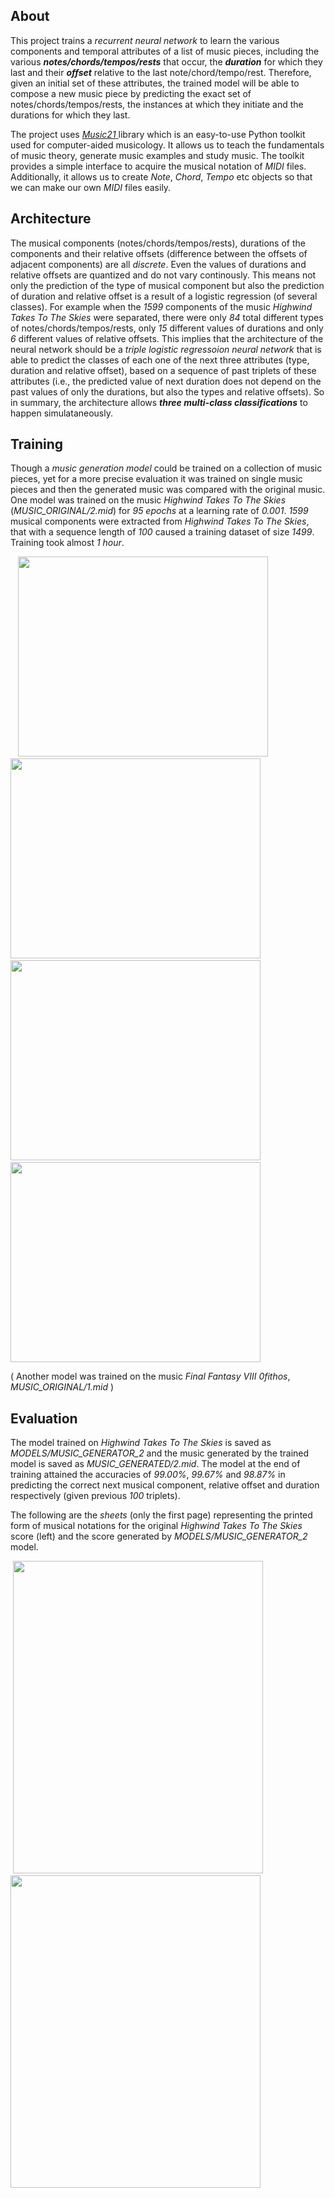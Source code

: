 ## About
This project trains a *recurrent neural network* to learn the various components and temporal attributes of a list of music pieces, including the various ***notes/chords/tempos/rests*** that occur, the ***duration*** for which they last and their ***offset*** relative to the last note/chord/tempo/rest. Therefore, given an initial set of these attributes, the trained model will be able to compose a new music piece by predicting the exact set of notes/chords/tempos/rests, the instances at which they initiate and the durations for which they last.

The project uses <a href = "https://web.mit.edu/music21/"> *Music21* </a> library which is an easy-to-use Python toolkit used for computer-aided musicology. It allows us to teach the fundamentals of music theory, generate music examples and study music. The toolkit provides a simple interface to acquire the musical notation of *MIDI* files. Additionally, it allows us to create *Note*, *Chord*, *Tempo* etc objects so that we can make our own *MIDI* files easily.

## Architecture
The musical components (notes/chords/tempos/rests), durations of the components and their relative offsets (difference between the offsets of adjacent components) are all *discrete*. Even the values of durations and relative offsets are quantized and do not vary continously. This means not only the prediction of the type of musical component but also the prediction of duration and relative offset is a result of a logistic regression (of several classes). For example when the *1599* components of the music *Highwind Takes To The Skies* were separated, there were only *84* total different types of notes/chords/tempos/rests, only *15* different values of durations and only *6* different values of relative offsets. This implies that the architecture of the neural network should be a *triple logistic regressoion neural network* that is able to predict the classes of each one of the next three attributes (type, duration and relative offset), based on a sequence of past triplets of these attributes (i.e., the predicted value of next duration does not depend on the past values of only the durations, but also the types and relative offsets). So in summary, the architecture allows ***three multi-class classifications*** to happen simulataneously.

## Training
Though a *music generation model* could be trained on a collection of music pieces, yet for a more precise evaluation it was trained on single music pieces and then the generated music was compared with the original music. One model was trained on the music *Highwind Takes To The Skies* (*MUSIC_ORIGINAL/2.mid*) for *95 epochs* at a learning rate of *0.001*. *1599* musical components were extracted from *Highwind Takes To The Skies*, that with a sequence length of *100* caused a training dataset of size *1499*. Training took almost *1 hour*.

&nbsp;&nbsp;&nbsp;<img src="https://user-images.githubusercontent.com/66432513/120914975-e6036480-c6be-11eb-938f-d440b13a7265.png" width = '400' height = '320'>
&nbsp;<img src="https://user-images.githubusercontent.com/66432513/120914983-ea2f8200-c6be-11eb-841e-4d69ee9c3629.png" width = '400' height = '320'>
&nbsp;&nbsp;&nbsp;<img src="https://user-images.githubusercontent.com/66432513/120914984-eac81880-c6be-11eb-9718-29497bd005fb.png" width = '400' height = '320'>
&nbsp;<img src="https://user-images.githubusercontent.com/66432513/120914981-e996eb80-c6be-11eb-956a-c14d75916b6d.png" width = '400' height = '320'>

( Another model was trained on the music *Final Fantasy VIII 0fithos*, *MUSIC_ORIGINAL/1.mid* )

## Evaluation
The model trained on *Highwind Takes To The Skies* is saved as *MODELS/MUSIC_GENERATOR_2* and the music generated by the trained model is saved as *MUSIC_GENERATED/2.mid*. The model at the end of training attained the accuracies of *99.00%*, *99.67%* and *98.87%* in predicting the correct next musical component, relative offset and duration respectively (given previous *100* triplets).

The following are the *sheets* (only the first page) representing the printed form of musical notations for the original *Highwind Takes To The Skies* score (left) and the score generated by *MODELS/MUSIC_GENERATOR_2* model.

&nbsp;<img src="https://user-images.githubusercontent.com/66432513/120916160-907e8600-c6c5-11eb-8a5b-5db50212dd11.png" width = '400' height = '500'>
&nbsp;<img src="https://user-images.githubusercontent.com/66432513/120916161-91afb300-c6c5-11eb-975d-15df02f633ec.png" width = '400' height = '500'>
